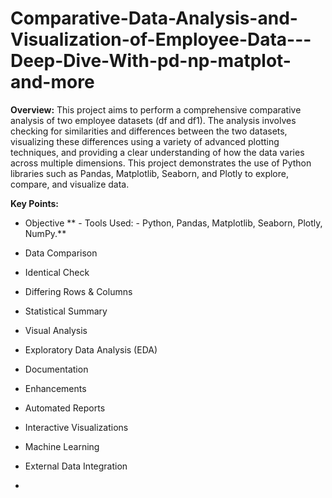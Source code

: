 # Comparative-Data-Analysis-and-Visualization-of-Employee-Data---Deep-Dive-With-pd-np-matplot-and-more

**Overview:**
This project aims to perform a comprehensive comparative analysis of two employee datasets (df and df1). The analysis involves checking for similarities and differences between the two datasets, visualizing these differences using a variety of advanced plotting techniques, and providing a clear understanding of how the data varies across multiple dimensions. This project demonstrates the use of Python libraries such as Pandas, Matplotlib, Seaborn, and Plotly to explore, compare, and visualize data.

**Key Points:**
 - Objective
** - Tools Used: - Python, Pandas, Matplotlib, Seaborn, Plotly, NumPy.**
 - Data Comparison
 - Identical Check

 - Differing Rows & Columns
 - Statistical Summary
 - Visual Analysis

 - Exploratory Data Analysis (EDA)
 - Documentation
 - Enhancements
 - Automated Reports
 - Interactive Visualizations
 - Machine Learning
 
 - External Data Integration

 - 
